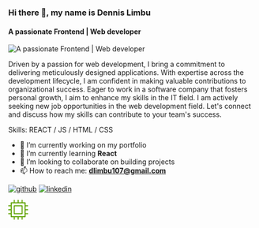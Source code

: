 ### Hi there 👋, my name is Dennis Limbu
#### A passionate Frontend | Web developer
![A passionate Frontend | Web developer](https://user-images.githubusercontent.com/95478989/198955082-6e78ebb5-e1e4-49f9-8d32-6e5af3984dcd.gif)

Driven by a passion for web development, I bring a commitment to delivering meticulously designed applications. With expertise across the development lifecycle, I am confident in making valuable contributions to organizational success. Eager to work in a software company that fosters personal growth, I aim to enhance my skills in the IT field. I am actively seeking new job opportunities in the web development field. Let's connect and discuss how my skills can contribute to your team's success.

Skills: REACT / JS / HTML / CSS

- 🔭 I’m currently working on my portfolio 
- 🌱 I’m currently learning **React** 
- 👯 I’m looking to collaborate on building projects 
- 📫 How to reach me: **dlimbu107@gmail.com** 


[<img src='https://cdn.jsdelivr.net/npm/simple-icons@3.0.1/icons/github.svg' alt='github' height='40'>](https://github.com/https://github.com/dennislimbu)  [<img src='https://cdn.jsdelivr.net/npm/simple-icons@3.0.1/icons/linkedin.svg' alt='linkedin' height='40'>](https://www.linkedin.com/in/https://www.linkedin.com/in/dennis-limbu-68874a194//)  

<a href='https://docs.github.com/en/developers'><img src='https://raw.githubusercontent.com/acervenky/animated-github-badges/master/assets/devbadge.gif' width='40' height='40'></a> 

